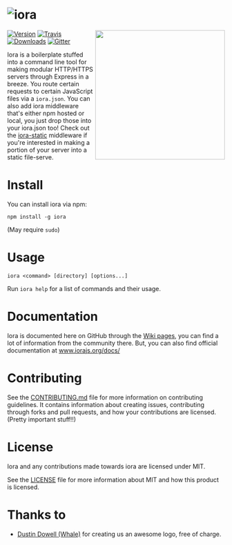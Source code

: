 ![iora][title-image]
====

<img align="right" height="300" src="http://i.imgur.com/a9f8cP8.jpg">

[![Version][npm-version-image]][npm-link] [![Travis][travis-image]][travis-link] [![Downloads][npm-downloads-image]][npm-link] [![Gitter][gitter-image]][gitter-link]

Iora is a boilerplate stuffed into a command line tool for making modular HTTP/HTTPS servers through Express in a breeze.  You route certain requests to certain JavaScript files via a `iora.json`.  You can also add iora middleware that's either npm hosted or local, you just drop those into your iora.json too!  Check out the [iora-static](https://github.com/iora/iora-static) middleware if you're interested in making a portion of your server into a static file-serve.

# Install
You can install iora via npm:

```
npm install -g iora
```
(May require `sudo`)

# Usage
```
iora <command> [directory] [options...]
```

Run `iora help` for a list of commands and their usage.

# Documentation
Iora is documented here on GitHub through the [Wiki pages](https://github.com/iora/iora/wiki), you can find a lot of information from the community there.  But, you can also find official documentation at www.iorajs.org/docs/

# Contributing
See the [CONTRIBUTING.md](CONTRIBUTING.md) file for more information on contributing guidelines.  It contains information about creating issues, contributing through forks and pull requests, and how your contributions are licensed. (Pretty important stuff!!)

# License
Iora and any contributions made towards iora are licensed under MIT.  

See the [LICENSE](LICENSE) file for more information about MIT and how this product is licensed.

# Thanks to
 - [Dustin Dowell (Whale)](https://github.com/dustindowell22) for creating us an awesome logo, free of charge.


 [npm-downloads-image]: https://img.shields.io/npm/dm/iora.svg?style=flat-square
 [travis-image]: https://img.shields.io/travis/iora/iora.svg?style=flat-square
 [npm-version-image]: https://img.shields.io/npm/v/iora.svg?style=flat-square
 [gitter-image]: https://badges.gitter.im/Join%20Chat.svg
 [title-image]: http://i.imgur.com/0PSnkDt.png

 [travis-link]: https://travis-ci.org/iora/iora
 [npm-link]: https://www.npmjs.com/package/iora
 [gitter-link]: https://gitter.im/iora/iora

